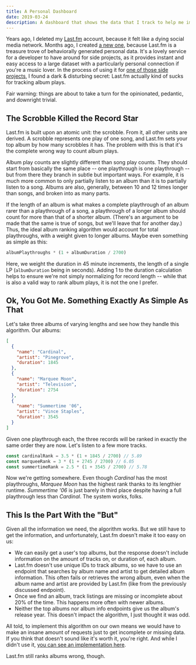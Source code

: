 ```yaml
---
title: A Personal Dashboard
date: 2019-03-24
description: A dashboard that shows the data that I track to help me improve myself
---
```


Years ago, I deleted my [Last.fm](https://last.fm) account, because it felt like a dying social media network. Months ago, I created [a new one](https://www.last.fm/user/lowmess), because Last.fm is a treasure trove of behaviorally generated personal data. It's a lovely service for a developer to have around for side projects, as it provides instant and easy access to a large dataset with a particularly personal connection if you're a music lover. In the process of using it for [one of those side projects](/about/), I found a dark & disturbing secret: Last.fm actually kind of sucks for tracking album plays.

Fair warning: things are about to take a turn for the opinionated, pedantic, and downright trivial.

## The Scrobble Killed the Record Star

Last.fm is built upon an atomic unit: the scrobble. From it, all other units are derived. A scrobble represents one play of one song, and Last.fm sets your top album by how many scrobbles it has. The problem with this is that it's the complete wrong way to count album plays.

Album play counts are slightly different than song play counts. They should start from basically the same place -- one playthrough is one playthrough -- but from there they branch in subtle but important ways. For example, it is much more common to only partially listen to an album than it is to partially listen to a song. Albums are also, generally, between 10 and 12 times longer than songs, and broken into as many parts.

If the length of an album is what makes a complete playthrough of an album rarer than a playthrough of a song, a playthrough of a longer album should count for more than that of a shorter album. (There's an argument to be made that the same is true of songs, but we'll leave that for another day.) Thus, the ideal album ranking algorithm would account for total playthroughs, with a weight given to longer albums. Maybe even something as simple as this:

```js
albumPlaythroughs * (1 + albumDuration / 2700)
```

Here, we weight the duration in 45 minute increments, the length of a single LP (`albumDuration` being in seconds). Adding 1 to the duration calculation helps to ensure we're not simply normalizing for record length -- while that is also a valid way to rank album plays, it is not the one I prefer.

## Ok, You Got Me. Something Exactly As Simple As That

Let's take three albums of varying lengths and see how they handle this algorithm. Our albums:

```json
[
  {
    "name": "Cardinal",
    "artist": "Pinegrove",
    "duration": 1845
  },
  {
    "name": "Marquee Moon",
    "artist": "Television",
    "duration": 2754
  },
  {
    "name": "Summertime '06",
    "artist": "Vince Staples",
    "duration": 3545
  }
]
```

Given one playthrough each, the three records will be ranked in exactly the same order they are now. Let's listen to a few more tracks.

```js
const cardinalRank = 3.5 * (1 + 1845 / 2700) // 5.89
const marqueeRank = 3 * (1 + 2745 / 2700) // 6.05
const summertimeRank = 2.5 * (1 + 3545 / 2700) // 5.78
```

Now we're getting somewhere. Even though _Cardinal_ has the most playthroughs, _Marquee Moon_ has the highest rank thanks to its lengthier runtime. _Summertime '06_ is just barely in third place despite having a full playthrough less than _Cardinal_. The system works, folks.

## This Is the Part With the "But"

Given all the information we need, the algorithm works. But we still have to get the information, and unfortunately, Last.fm doesn't make it too easy on us:

- We can easily get a user's top albums, but the response doesn't include information on the amount of tracks on, or duration of, each album.
- Last.fm doesn't use unique IDs to track albums, so we have to use an endpoint that searches by album name and artist to get detailed album information. This often fails or retrieves the wrong album, even when the album name and artist are provided by Last.fm (like from the previously discussed endpoint).
- Once we find an album, track listings are missing or incomplete about 20% of the time. This happens more often with newer albums.
- Neither the top albums nor album info endpoints give us the album's release year. This doesn't impact the algorithm, I just thought it was odd.

All told, to implement this algorithm on our own means we would have to make an insane amount of requests just to get incomplete or missing data. If you think that doesn't sound like it's worth it, you're right. And while I didn't use it, [you can see an implementation here](https://gist.github.com/lowmess/f3c03b1a6fe50ee04622706047f8a654).

Last.fm still ranks albums wrong, though.
